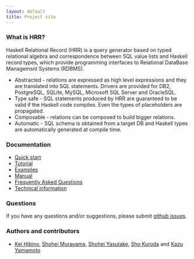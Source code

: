 ```yaml
---
layout: default
title: Project site
---
```


### <a name="what-is-hrr"></a> What is HRR?

Haskell Relational Record (HRR) is a query generator based on typed relational algebra and correspondence between SQL value lists and Haskell record types, which provide programming interfaces to Relational DataBase Managemsnt Systems (RDBMS).

- Abstracted - relations are expressed as high level expressions and they are translated into SQL statements. Drivers are provided for DB2, PostgreSQL, SQLite, MySQL, Microsoft SQL Server and OracleSQL.
- Type safe - SQL statements produced by HRR are guaranteed to be valid if the Haskell code compiles. Even the types of placeholders are propagated.
- Composable - relations can be composed to build bigger relations.
- Automatic - SQL schema is obtained from a target DB and Haskell types are automatically generated at compile time.

### Documentation

- [Quick start](quickstart.html)
- [Tutorial](tutorial.html)
- [Examples](examples.html)
- [Manual](http://hackage.haskell.org/package/relational-record/docs/Database-Relational-Query-Documentation.html)
- [Frequently Asked Questions](faq.html)
- [Technical information](techinfo.html)

### Questions

If you have any questions and/or suggestions, please submit [github issues](https://github.com/khibino/haskell-relational-record/issues).

### Authors and contributors

- [Kei Hibino](https://github.com/khibino), [Shohei Murayama](https://github.com/yuga), [Shohei Yasutake](https://github.com/amutake), [Sho Kuroda](https://github.com/krdlab) and [Kazu Yamamoto](https://github.com/kazu-yamamoto)
